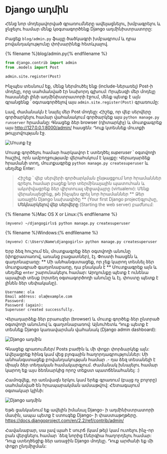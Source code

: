 # Django ադմին

Հենց նոր մոդելավորված գրառումները ավելացնելու, խմբագրելու և ջնջելու համար մենք կօգտագործենք Django ադմինիստրատորը:

Բացեք `blog/admin.py` ֆայլը ծածկագրի խմբագրում և դրա բովանդակությունը փոխարինեք հետևյալով.

{% filename %}blog/admin.py{% endfilename %} 

```python
from django.contrib import admin
from .models import Post

admin.site.register(Post)
```

Ինչպես տեսնում եք, մենք ներմուծել ենք (include-ներառել) Post-ի մոդելը, որը սահմանված էր նախորդ գլխում: Որպեսզի մեր մոդելը հասանելի լինի ադմինիստրատորի էջում, մենք պետք է այն գրանցենք ՝ օգտագործելով այս `admin.site.register(Post)` գրառումը:

Լավ, ժամանակն է նայել մեր Post մոդելը: Հիշեք, որ վեբ սերվերը գործարկելու համար վահանակում գործարկեք այս `python manage.py runserver` հրամանը: Գնացեք ձեր browser (դիտարկիչ) և մուտքագրեք այս http://127.0.0.1:8000/admin/ հասցեն: Դուք կտեսնեք մուտքի թույլտվության էջ.

![Մուտք էջ](images/login_page2.png)

Մուտք գործելու համար հարկավոր է ստեղծել *superuser* ՝ օգտվողի հաշիվ, որն ամբողջությամբ վերահսկում է կայքը: Վերադարձեք հրամանի տող, մուտքագրեք `python manage.py createsuperuser` և սեղմեք Enter:

> Հիշեք ՝ վեբ սերվերի գործարկման ընթացքում նոր հրամաններ գրելու համար բացեք նոր տերմինալային պատուհան և ակտիվացրեք ձեր վիրտուալ միջավայրը (virtualenv): Մենք վերանայեցինք, թե ինչպես գրել նոր հրամաններ ** Ձեր առաջին Django նախագիծը ** (Your first Django project)գլուխը, **Մեկնարկելով վեբ սերվերը** (Starting the web server) բաժնում:

{% filename %}Mac OS X or Linux:{% endfilename %}

    (myvenv) ~/djangogirls$ python manage.py createsuperuser
    

{% filename %}Windows:{% endfilename %}

    (myvenv) C:\Users\Name\djangogirls> python manage.py createsuperuser
    

Երբ ձեզ հուշում են, մուտքագրեք ձեր օգտվողի անունը (փոքրատառով, առանց բացատներ), էլ. Փոստի հասցեն և գաղտնաբառը: ** Մի անհանգստացեք, որ չեք կարող տեսնել ձեր մուտքագրած գաղտնաբառը, դա բնական է ** Մուտքագրեք այն և սեղմեք `enter` շարունակելու համար: Արդյունքը պետք է ունենա այսպիսի տեսք (որտեղ օգտագործողի անունը և էլ. փոստը պետք է լինեն ձեր սեփականը).

    Username: ola
    Email address: ola@example.com
    Password:
    Password (again):
    Superuser created successfully.
    

Վերադարձեք ձեր բրաուզեր (browser) և մուտք գործեք ձեր ընտրած օգտվողի անունով և գաղտնաբառով: Այնուհետև Դուք պետք է տեսնեք Django կառավարման վահանակ (Django admin dashboard):

![Django ադմին](images/django_admin3.png)

Գնացեք գրառումներ/ Posts բաժին և մի փոքր փորձարկեք այն: Ավելացրեք հինգ կամ վեց բլոգային հաղորդագրություններ: Մի անհանգստացեք բովանդակության համար .- դա ձեզ տեսանելի է միայն ձեր տեղական համակարգչում. Ժամանակ խնայելու համար կարող եք այս ձեռնարկից որոշ տեքստ պատճենահանել: :)

Համոզվեք, որ առնվազն երկու կամ երեք գրառում (բայց ոչ բոլորը) սահմանված են հրապարակման ամսաթվով: Հետագայում օգտակար կլինի:

![Django ադմին](images/edit_post3.png)

Եթե ​​ցանկանում եք ավելին իմանալ Django- ի ադմինիստրատորի մասին, ապա պետք է ստուգեք Django- ի փաստաթղթերը. https://docs.djangoproject.com/en/2.2/ref/contrib/admin/

Հավանաբար, սա լավ պահ է սուրճ (կամ թեյ) կամ ուտելու ինչ-որ բան վերցնելու համար `ձեզ նորից էներգիա հաղորդելու համար: Դուք ստեղծեցիք ձեր առաջին Django մոդելը. Դուք արժանի եք մի փոքր ընդմիջման: